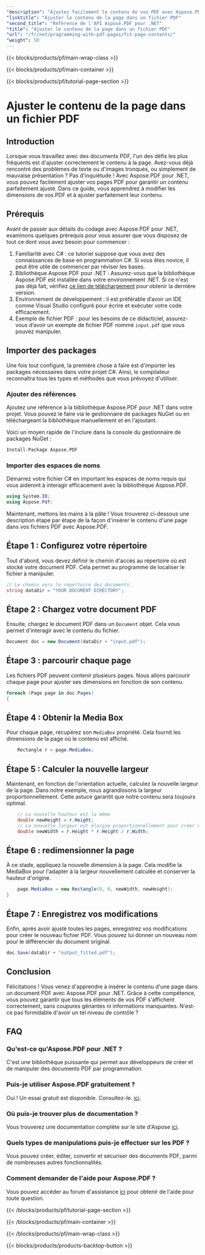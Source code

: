 ```yaml
---
"description": "Ajustez facilement le contenu de vos PDF avec Aspose.PDF pour .NET. Ce guide fournit une approche détaillée, étape par étape, pour une mise en page optimale."
"linktitle": "Ajuster le contenu de la page dans un fichier PDF"
"second_title": "Référence de l'API Aspose.PDF pour .NET"
"title": "Ajuster le contenu de la page dans un fichier PDF"
"url": "/fr/net/programming-with-pdf-pages/fit-page-contents/"
"weight": 50
---
```


{{< blocks/products/pf/main-wrap-class >}}

{{< blocks/products/pf/main-container >}}

{{< blocks/products/pf/tutorial-page-section >}}

# Ajuster le contenu de la page dans un fichier PDF

## Introduction

Lorsque vous travaillez avec des documents PDF, l'un des défis les plus fréquents est d'ajuster correctement le contenu à la page. Avez-vous déjà rencontré des problèmes de texte ou d'images tronqués, ou simplement de mauvaise présentation ? Pas d'inquiétude ! Avec Aspose.PDF pour .NET, vous pouvez facilement ajuster vos pages PDF pour garantir un contenu parfaitement ajusté. Dans ce guide, vous apprendrez à modifier les dimensions de vos PDF et à ajuster parfaitement leur contenu.

## Prérequis

Avant de passer aux détails du codage avec Aspose.PDF pour .NET, examinons quelques prérequis pour vous assurer que vous disposez de tout ce dont vous avez besoin pour commencer :

1. Familiarité avec C# : ce tutoriel suppose que vous avez des connaissances de base en programmation C#. Si vous êtes novice, il peut être utile de commencer par réviser les bases.
2. Bibliothèque Aspose.PDF pour .NET : Assurez-vous que la bibliothèque Aspose.PDF est installée dans votre environnement .NET. Si ce n'est pas déjà fait, vérifiez [ce lien de téléchargement](https://releases.aspose.com/pdf/net/) pour obtenir la dernière version.
3. Environnement de développement : il est préférable d’avoir un IDE comme Visual Studio configuré pour écrire et exécuter votre code efficacement.
4. Exemple de fichier PDF : pour les besoins de ce didacticiel, assurez-vous d’avoir un exemple de fichier PDF nommé `input.pdf` que vous pouvez manipuler.

## Importer des packages

Une fois tout configuré, la première chose à faire est d'importer les packages nécessaires dans votre projet C#. Ainsi, le compilateur reconnaîtra tous les types et méthodes que vous prévoyez d'utiliser.

### Ajouter des références

Ajoutez une référence à la bibliothèque Aspose.PDF pour .NET dans votre projet. Vous pouvez le faire via le gestionnaire de packages NuGet ou en téléchargeant la bibliothèque manuellement et en l'ajoutant.

Voici un moyen rapide de l'inclure dans la console du gestionnaire de packages NuGet :

```bash
Install-Package Aspose.PDF
```

### Importer des espaces de noms

Démarrez votre fichier C# en important les espaces de noms requis qui vous aideront à interagir efficacement avec la bibliothèque Aspose.PDF.

```csharp
using System.IO;
using Aspose.Pdf;
```

Maintenant, mettons les mains à la pâte ! Vous trouverez ci-dessous une description étape par étape de la façon d'insérer le contenu d'une page dans vos fichiers PDF avec Aspose.PDF.

## Étape 1 : Configurez votre répertoire

Tout d'abord, vous devez définir le chemin d'accès au répertoire où est stocké votre document PDF. Cela permet au programme de localiser le fichier à manipuler.

```csharp
// Le chemin vers le répertoire des documents.
string dataDir = "YOUR DOCUMENT DIRECTORY";
```

## Étape 2 : Chargez votre document PDF

Ensuite, chargez le document PDF dans un `Document` objet. Cela vous permet d'interagir avec le contenu du fichier.

```csharp
Document doc = new Document(dataDir + "input.pdf");
```

## Étape 3 : parcourir chaque page

Les fichiers PDF peuvent contenir plusieurs pages. Nous allons parcourir chaque page pour ajuster ses dimensions en fonction de son contenu.

```csharp
foreach (Page page in doc.Pages)
{
```

## Étape 4 : Obtenir la Media Box

Pour chaque page, récupérez son `MediaBox` propriété. Cela fournit les dimensions de la page où le contenu est affiché.

```csharp
    Rectangle r = page.MediaBox;
```

## Étape 5 : Calculer la nouvelle largeur

Maintenant, en fonction de l'orientation actuelle, calculez la nouvelle largeur de la page. Dans notre exemple, nous agrandissons la largeur proportionnellement. Cette astuce garantit que notre contenu sera toujours optimal.

```csharp
    // La nouvelle hauteur est la même
    double newHeight = r.Height;
    // La nouvelle largeur est élargie proportionnellement pour créer une orientation paysage
    double newWidth = r.Height * r.Height / r.Width;
```

## Étape 6 : redimensionner la page

À ce stade, appliquez la nouvelle dimension à la page. Cela modifie la MediaBox pour l'adapter à la largeur nouvellement calculée et conserver la hauteur d'origine.

```csharp
    page.MediaBox = new Rectangle(0, 0, newWidth, newHeight);
}
```

## Étape 7 : Enregistrez vos modifications

Enfin, après avoir ajusté toutes les pages, enregistrez vos modifications pour créer le nouveau fichier PDF. Vous pouvez lui donner un nouveau nom pour le différencier du document original.

```csharp
doc.Save(dataDir + "output_fitted.pdf");
```

## Conclusion

Félicitations ! Vous venez d'apprendre à insérer le contenu d'une page dans un document PDF avec Aspose.PDF pour .NET. Grâce à cette compétence, vous pouvez garantir que tous les éléments de vos PDF s'affichent correctement, sans coupures gênantes ni informations manquantes. N'est-ce pas formidable d'avoir un tel niveau de contrôle ?

## FAQ

### Qu'est-ce qu'Aspose.PDF pour .NET ?
C'est une bibliothèque puissante qui permet aux développeurs de créer et de manipuler des documents PDF par programmation.

### Puis-je utiliser Aspose.PDF gratuitement ?
Oui ! Un essai gratuit est disponible. Consultez-le. [ici](https://releases.aspose.com/).

### Où puis-je trouver plus de documentation ?
Vous trouverez une documentation complète sur le site d'Aspose [ici](https://reference.aspose.com/pdf/net/).

### Quels types de manipulations puis-je effectuer sur les PDF ?
Vous pouvez créer, éditer, convertir et sécuriser des documents PDF, parmi de nombreuses autres fonctionnalités.

### Comment demander de l'aide pour Aspose.PDF ?
Vous pouvez accéder au forum d'assistance [ici](https://forum.aspose.com/c/pdf/10) pour obtenir de l'aide pour toute question.

{{< /blocks/products/pf/tutorial-page-section >}}

{{< /blocks/products/pf/main-container >}}

{{< /blocks/products/pf/main-wrap-class >}}

{{< blocks/products/products-backtop-button >}}